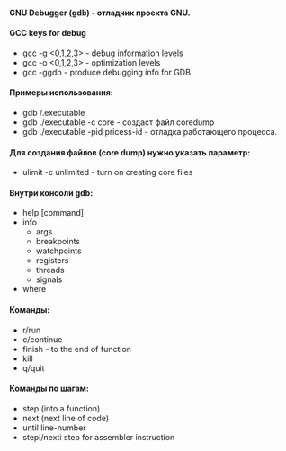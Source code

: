 #### GNU Debugger (gdb) - отладчик проекта GNU.

#### GCC keys for debug

- gcc -g <0,1,2,3> - debug information levels
- gcc -o <0,1,2,3> - optimization levels
- gcc -ggdb - produce debugging info for GDB.

#### Примеры использования:
- gdb /.executable
- gdb ./executable -c core - создаст файл coredump
- gdb ./executable -pid pricess-id - отладка работающего процесса.

#### Для создания файлов (core dump) нужно указать параметр:
- ulimit -c unlimited - turn on creating core files

#### Внутри консоли gdb:
- help [command]
- info
	- args
	- breakpoints
	- watchpoints
	- registers
	- threads
	- signals
- where

#### Команды:
- r/run
- c/continue
- finish - to the end of function
- kill
- q/quit

#### Команды по шагам:
- step (into a function)
- next (next line of code)
- until line-number
- stepi/nexti step for assembler instruction


